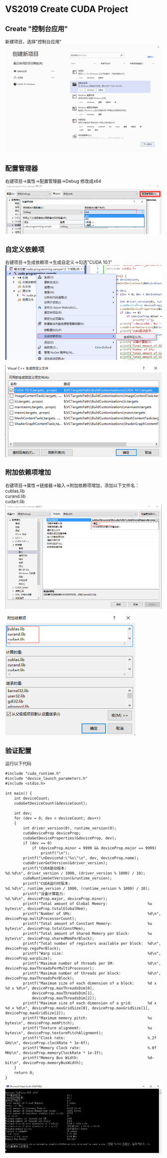 # VS2019 Create CUDA Project
## Create "控制台应用"
新建项目，选择"控制台应用"  
![控制台应用](https://github.com/fengyu10/CUDA-Programming/blob/master/VS2019%20Create%20CUDA%20Project/%E6%8E%A7%E5%88%B6%E5%8F%B0%E5%BA%94%E7%94%A8.png?raw=true)  
## 配置管理器
右键项目->属性->配置管理器->Debug 修改成x64  
![配置管理器](https://github.com/fengyu10/CUDA-Programming/blob/master/VS2019%20Create%20CUDA%20Project/%E9%85%8D%E7%BD%AE%E7%AE%A1%E7%90%86%E5%99%A8.png?raw=true)  
## 自定义依赖项
右键项目->生成依赖项->生成自定义->勾选"CUDA 10.1"  
![自定义依赖项](https://raw.githubusercontent.com/fengyu10/CUDA-Programming/master/VS2019%20Create%20CUDA%20Project/%E8%87%AA%E5%AE%9A%E4%B9%89%E4%BE%9D%E8%B5%96%E9%A1%B9.png)  

![勾选CUDA10.1](https://raw.githubusercontent.com/fengyu10/CUDA-Programming/master/VS2019%20Create%20CUDA%20Project/%E5%8B%BE%E9%80%89CUDA%2010.1.png)   
## 附加依赖项增加
右键项目->属性->链接器->输入->附加依赖项增加，添加以下文件名：  
cublas.lib  
curand.lib  
cudart.lib  
![附加依赖项](https://raw.githubusercontent.com/fengyu10/CUDA-Programming/master/VS2019%20Create%20CUDA%20Project/%E9%99%84%E5%8A%A0%E4%BE%9D%E8%B5%96%E9%A1%B9.png)   

![附加依赖项增加](https://raw.githubusercontent.com/fengyu10/CUDA-Programming/master/VS2019%20Create%20CUDA%20Project/%E9%99%84%E5%8A%A0%E4%BE%9D%E8%B5%96%E9%A1%B9%E5%A2%9E%E5%8A%A0.png)   
## 验证配置
运行以下代码
```
#include "cuda_runtime.h"
#include "device_launch_parameters.h"
#include <stdio.h>

int main() {
	int deviceCount;
	cudaGetDeviceCount(&deviceCount);

	int dev;
	for (dev = 0; dev < deviceCount; dev++)
	{
		int driver_version(0), runtime_version(0);
		cudaDeviceProp deviceProp;
		cudaGetDeviceProperties(&deviceProp, dev);
		if (dev == 0)
			if (deviceProp.minor = 9999 && deviceProp.major == 9999)
				printf("\n");
		printf("\nDevice%d:\"%s\"\n", dev, deviceProp.name);
		cudaDriverGetVersion(&driver_version);
		printf("CUDA驱动版本:                                   %d.%d\n", driver_version / 1000, (driver_version % 1000) / 10);
		cudaRuntimeGetVersion(&runtime_version);
		printf("CUDA运行时版本:                                 %d.%d\n", runtime_version / 1000, (runtime_version % 1000) / 10);
		printf("设备计算能力:                                   %d.%d\n", deviceProp.major, deviceProp.minor);
		printf("Total amount of Global Memory:                  %u bytes\n", deviceProp.totalGlobalMem);
		printf("Number of SMs:                                  %d\n", deviceProp.multiProcessorCount);
		printf("Total amount of Constant Memory:                %u bytes\n", deviceProp.totalConstMem);
		printf("Total amount of Shared Memory per block:        %u bytes\n", deviceProp.sharedMemPerBlock);
		printf("Total number of registers available per block:  %d\n", deviceProp.regsPerBlock);
		printf("Warp size:                                      %d\n", deviceProp.warpSize);
		printf("Maximum number of threads per SM:               %d\n", deviceProp.maxThreadsPerMultiProcessor);
		printf("Maximum number of threads per block:            %d\n", deviceProp.maxThreadsPerBlock);
		printf("Maximum size of each dimension of a block:      %d x %d x %d\n", deviceProp.maxThreadsDim[0],
			deviceProp.maxThreadsDim[1],
			deviceProp.maxThreadsDim[2]);
		printf("Maximum size of each dimension of a grid:       %d x %d x %d\n", deviceProp.maxGridSize[0], deviceProp.maxGridSize[1], deviceProp.maxGridSize[2]);
		printf("Maximum memory pitch:                           %u bytes\n", deviceProp.memPitch);
		printf("Texture alignmemt:                              %u bytes\n", deviceProp.texturePitchAlignment);
		printf("Clock rate:                                     %.2f GHz\n", deviceProp.clockRate * 1e-6f);
		printf("Memory Clock rate:                              %.0f MHz\n", deviceProp.memoryClockRate * 1e-3f);
		printf("Memory Bus Width:                               %d-bit\n", deviceProp.memoryBusWidth);
	}
	return 0;
}
```
![测试代码运行截图](https://github.com/fengyu10/CUDA-Programming/blob/master/VS2019%20Create%20CUDA%20Project/%E6%B5%8B%E8%AF%95%E4%BB%A3%E7%A0%81%E6%88%AA%E5%9B%BE.png?raw=true)
